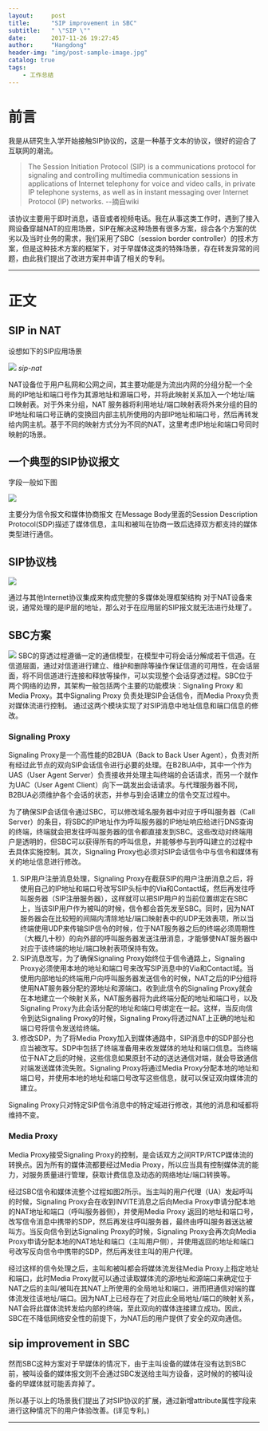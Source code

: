 ```yaml
---
layout:     post
title:      "SIP improvement in SBC"
subtitle:   " \"SIP \""
date:       2017-11-26 19:27:45 
author:     "Hangdong"
header-img: "img/post-sample-image.jpg"
catalog: true
tags:
    - 工作总结
---
```


# 前言 #

我是从研究生入学开始接触SIP协议的，这是一种基于文本的协议，很好的迎合了互联网的潮流。
> The Session Initiation Protocol (SIP) is a communications protocol for signaling and controlling multimedia communication sessions in applications of Internet telephony for voice and video calls, in private IP telephone systems, as well as in instant messaging over Internet Protocol (IP) networks.
--摘自wiki

该协议主要用于即时消息，语音或者视频电话。我在从事这类工作时，遇到了接入网设备穿越NAT的应用场景，SIP在解决这种场景有很多方案，综合各个方案的优劣以及当时业务的需求，我们采用了SBC（session border controller）的技术方案，但是这种技术方案的框架下，对于早媒体这类的特殊场景，存在转发异常的问题，由此我们提出了改进方案并申请了相关的专利。

---

# 正文 #
## SIP in NAT ##
设想如下的SIP应用场景

![](/img/in-post/post-sip/sip-nat.jpg)
*sip-nat*

NAT设备位于用户私网和公网之间，其主要功能是为流出内网的分组分配一个全局的IP地址和端口号作为其源地址和源端口号，并将此映射关系加入一个地址/端口映射表。对于外来分组，NAT 服务器将利用地址/端口映射表将外来分组的目的IP地址和端口号正确的变换回内部主机所使用的内部IP地址和端口号，然后再转发给内网主机。基于不同的映射方式分为不同的NAT，这里考虑IP地址和端口号同时映射的场景。

## 一个典型的SIP协议报文 ##
字段一般如下图

![](/img/in-post/post-sip/sip-packet.jpg)

主要分为信令报文和媒体协商报文
在Message Body里面的Session Description Protocol(SDP)描述了媒体信息，主叫和被叫在协商一致后选择双方都支持的媒体类型进行通信。

## SIP协议栈 ##
![](/img/in-post/post-sip/stack.png)

通过与其他Internet协议集成来构成完整的多媒体处理框架结构
对于NAT设备来说，通常处理的是IP层的地址，那么对于在应用层的SIP报文就无法进行处理了。

## SBC方案 ##
![](/img/in-post/post-sip/Sip_call_using_SBC.png)
SBC的穿透过程遵循一定的通信模型，在模型中可将会话分解成若干信道。在信道层面，通过对信道进行建立、维护和删除等操作保证信道的可用性，在会话层面，将不同信道进行连接和释放等操作，可以实现整个会话穿透过程。SBC位于两个网络的边界，其架构一般包括两个主要的功能模块：Signaling Proxy 和Media Proxy。其中Signaling Proxy 负责处理SIP会话信令，而Media Proxy负责对媒体流进行控制。 通过这两个模块实现了对SIP消息中地址信息和端口信息的修改。

### Signaling Proxy ###
Signaling Proxy是一个高性能的B2BUA（Back to Back User Agent），负责对所有经过此节点的双向SIP会话信令进行必要的处理。在B2BUA中，其中一个作为UAS（User Agent Server）负责接收并处理主叫终端的会话请求，而另一个就作为UAC（User Agent Client）向下一跳发出会话请求。与代理服务器不同，B2BUA必须维护各个会话的状态，并参与到会话建立的信令交互过程中。

为了确保SIP会话信令通过SBC，可以修改域名服务器中对应于呼叫服务器（Call Server）的条目，将SBC的IP地址作为呼叫服务器的IP地址响应给进行DNS查询的终端，终端就会把发往呼叫服务器的信令都直接发到SBC。这些改动对终端用户是透明的，但SBC可以获得所有的呼叫信息，并能够参与到呼叫建立的过程中去具体实施控制。其次，Signaling Proxy也必须对SIP会话信令中与信令和媒体有关的地址信息进行修改。

1. SIP用户注册消息处理，Signaling Proxy在截获SIP的用户注册消息之后，将使用自己的IP地址和端口号改写SIP头标中的Via和Contact域，然后再发往呼叫服务器（SIP注册服务器），这样就可以把SIP用户的当前位置绑定在SBC上，当该SIP用户作为被叫的时候，信令都会首先发至SBC。同时，因为NAT服务器会在比较短的间隔内清除地址/端口映射表中的UDP无效表项，所以当终端使用UDP来传输SIP信令的时候，位于NAT服务器之后的终端必须周期性（大概几十秒）的向外部的呼叫服务器发送注册消息，才能够使NAT服务器中对应于该终端的地址/端口映射表项保持有效。
2. SIP消息改写，为了确保Signaling Proxy始终位于信令通路上，Signaling Proxy必须使用本地的地址和端口号来改写SIP消息中的Via和Contact域。当使用内部地址的终端用户向呼叫服务器发送信令的时候，NAT之后的IP分组将使用NAT服务器分配的源地址和源端口。收到此信令的Signaling Proxy就会在本地建立一个映射关系，NAT服务器将为此终端分配的地址和端口号，以及Signaling Proxy为此会话分配的地址和端口号绑定在一起。这样，当反向信令到达Signaling Proxy的时候，Signaling Proxy将透过NAT上正确的地址和端口号将信令发送给终端。
3. 修改SDP，为了将Media Proxy加入到媒体通路中，SIP消息中的SDP部分也应当被改写。SDP中包括了终端准备用来收发媒体的地址和端口信息。当终端位于NAT之后的时候，这些信息如果原封不动的送达通信对端，就会导致通信对端发送媒体流失败。Signaling Proxy将通过Media Proxy分配本地的地址和端口号，并使用本地的地址和端口号改写这些信息，就可以保证双向媒体流的建立。

Signaling Proxy只对特定SIP信令消息中的特定域进行修改，其他的消息和域都将维持不变。

### Media Proxy ###
Media Proxy接受Signaling Proxy的控制，是会话双方之间RTP/RTCP媒体流的转换点。因为所有的媒体流都要经过Media Proxy，所以应当具有控制媒体流的能力，对服务质量进行管理，获取计费信息及动态的网络地址/端口转换等。

经过SBC信令和媒体流整个过程如图2所示。当主叫的用户代理（UA）发起呼叫的时候，Signaling Proxy会在收到INVITE消息之后向Media Proxy申请分配本地的NAT地址和端口（呼叫服务器侧），并使用Media Proxy 返回的地址和端口号，改写信令消息中携带的SDP，然后再发往呼叫服务器，最终由呼叫服务器送达被叫方。当反向信令到达Signaling Proxy的时候，Signaling Proxy会再次向Media Proxy申请分配本地的NAT地址和端口（主叫用户侧），并使用返回的地址和端口号改写反向信令中携带的SDP，然后再发往主叫的用户代理。 

经过这样的信令处理之后，主叫和被叫都会将媒体流发往Media Proxy上指定地址和端口，此时Media Proxy就可以通过读取媒体流的源地址和源端口来确定位于NAT之后的主叫/被叫在其NAT上所使用的全局地址和端口，进而把通信对端的媒体流发往该地址/端口。因为NAT上已经存在了对应此全局地址/端口的映射关系，NAT会将此媒体流转发给内部的终端，至此双向的媒体连接建立成功。因此，SBC在不降低网络安全性的前提下，为NAT后的用户提供了安全的双向通信。

## sip improvement in SBC ##
然而SBC这种方案对于早媒体的情况下，由于主叫设备的媒体在没有达到SBC前，被叫设备的媒体报文则不会通过SBC发送给主叫方设备，这时候的的被叫设备的早媒体就可能丢弃掉了。

所以基于以上的场景我们提出了对SIP协议的扩展，通过新增attribute属性字段来进行这种情况下的用户体验改善。(详见专利。)

---


